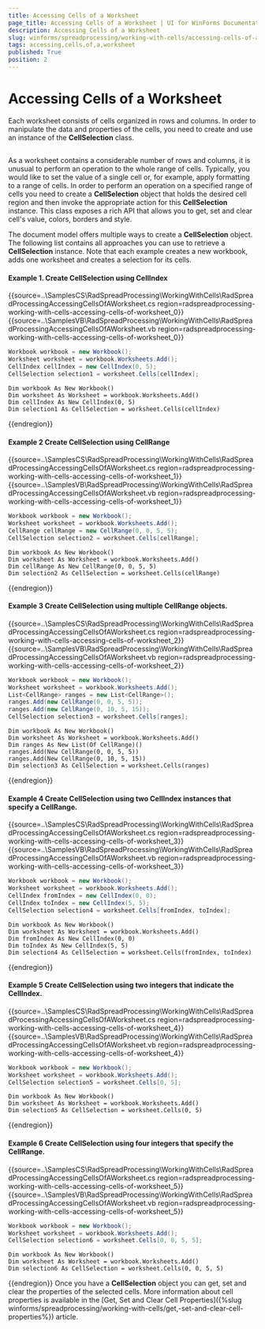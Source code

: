 ```yaml
---
title: Accessing Cells of a Worksheet
page_title: Accessing Cells of a Worksheet | UI for WinForms Documentation
description: Accessing Cells of a Worksheet
slug: winforms/spreadprocessing/working-with-cells/accessing-cells-of-a-worksheet
tags: accessing,cells,of,a,worksheet
published: True
position: 2
---
```


# Accessing Cells of a Worksheet

Each worksheet consists of cells organized in rows and columns. In order to manipulate the data and properties of the cells, you need to create and use an instance of the __CellSelection__ class.

## 

As a worksheet contains a considerable number of rows and columns, it is unusual to perform an operation to the whole range of cells. Typically, you would like to set the value of a single cell or, for example, apply formatting to a range of cells. In order to perform an operation on a specified range of cells you need to create a __CellSelection__ object that holds the desired cell region and then invoke the appropriate action for this __CellSelection__ instance. This class exposes a rich API that allows you to get, set and clear cell's value, colors, borders and style.
        

The document model offers multiple ways to create a __CellSelection__ object. The following list contains all approaches you can use to retrieve a __CellSelection__ instance. Note that each example creates a new workbook, adds one worksheet and creates a selection for its cells.
        
#### Example 1. Create CellSelection using CellIndex

{{source=..\SamplesCS\RadSpreadProcessing\WorkingWithCells\RadSpreadProcessingAccessingCellsOfAWorksheet.cs region=radspreadprocessing-working-with-cells-accessing-cells-of-worksheet_0}} 
{{source=..\SamplesVB\RadSpreadProcessing\WorkingWithCells\RadSpreadProcessingAccessingCellsOfAWorksheet.vb region=radspreadprocessing-working-with-cells-accessing-cells-of-worksheet_0}} 

````C#
Workbook workbook = new Workbook();
Worksheet worksheet = workbook.Worksheets.Add();
CellIndex cellIndex = new CellIndex(0, 5);
CellSelection selection1 = worksheet.Cells[cellIndex];

````
````VB.NET
Dim workbook As New Workbook()
Dim worksheet As Worksheet = workbook.Worksheets.Add()
Dim cellIndex As New CellIndex(0, 5)
Dim selection1 As CellSelection = worksheet.Cells(cellIndex)

````

{{endregion}} 

#### Example 2 Create CellSelection using CellRange

{{source=..\SamplesCS\RadSpreadProcessing\WorkingWithCells\RadSpreadProcessingAccessingCellsOfAWorksheet.cs region=radspreadprocessing-working-with-cells-accessing-cells-of-worksheet_1}} 
{{source=..\SamplesVB\RadSpreadProcessing\WorkingWithCells\RadSpreadProcessingAccessingCellsOfAWorksheet.vb region=radspreadprocessing-working-with-cells-accessing-cells-of-worksheet_1}} 

````C#
Workbook workbook = new Workbook();
Worksheet worksheet = workbook.Worksheets.Add();
CellRange cellRange = new CellRange(0, 0, 5, 5);
CellSelection selection2 = worksheet.Cells[cellRange];

````
````VB.NET
Dim workbook As New Workbook()
Dim worksheet As Worksheet = workbook.Worksheets.Add()
Dim cellRange As New CellRange(0, 0, 5, 5)
Dim selection2 As CellSelection = worksheet.Cells(cellRange)

````

{{endregion}} 

#### Example 3 Create CellSelection using multiple CellRange objects.

{{source=..\SamplesCS\RadSpreadProcessing\WorkingWithCells\RadSpreadProcessingAccessingCellsOfAWorksheet.cs region=radspreadprocessing-working-with-cells-accessing-cells-of-worksheet_2}} 
{{source=..\SamplesVB\RadSpreadProcessing\WorkingWithCells\RadSpreadProcessingAccessingCellsOfAWorksheet.vb region=radspreadprocessing-working-with-cells-accessing-cells-of-worksheet_2}} 

````C#
Workbook workbook = new Workbook();
Worksheet worksheet = workbook.Worksheets.Add();
List<CellRange> ranges = new List<CellRange>();
ranges.Add(new CellRange(0, 0, 5, 5));
ranges.Add(new CellRange(0, 10, 5, 15));
CellSelection selection3 = worksheet.Cells[ranges];

````
````VB.NET
Dim workbook As New Workbook()
Dim worksheet As Worksheet = workbook.Worksheets.Add()
Dim ranges As New List(Of CellRange)()
ranges.Add(New CellRange(0, 0, 5, 5))
ranges.Add(New CellRange(0, 10, 5, 15))
Dim selection3 As CellSelection = worksheet.Cells(ranges)

````

{{endregion}} 

#### Example 4 Create CellSelection using two CellIndex instances that specify a CellRange.

{{source=..\SamplesCS\RadSpreadProcessing\WorkingWithCells\RadSpreadProcessingAccessingCellsOfAWorksheet.cs region=radspreadprocessing-working-with-cells-accessing-cells-of-worksheet_3}} 
{{source=..\SamplesVB\RadSpreadProcessing\WorkingWithCells\RadSpreadProcessingAccessingCellsOfAWorksheet.vb region=radspreadprocessing-working-with-cells-accessing-cells-of-worksheet_3}} 

````C#
Workbook workbook = new Workbook();
Worksheet worksheet = workbook.Worksheets.Add();
CellIndex fromIndex = new CellIndex(0, 0);
CellIndex toIndex = new CellIndex(5, 5);
CellSelection selection4 = worksheet.Cells[fromIndex, toIndex];

````
````VB.NET
Dim workbook As New Workbook()
Dim worksheet As Worksheet = workbook.Worksheets.Add()
Dim fromIndex As New CellIndex(0, 0)
Dim toIndex As New CellIndex(5, 5)
Dim selection4 As CellSelection = worksheet.Cells(fromIndex, toIndex)

````

{{endregion}} 

#### Example 5 Create CellSelection using two integers that indicate the CellIndex.

{{source=..\SamplesCS\RadSpreadProcessing\WorkingWithCells\RadSpreadProcessingAccessingCellsOfAWorksheet.cs region=radspreadprocessing-working-with-cells-accessing-cells-of-worksheet_4}} 
{{source=..\SamplesVB\RadSpreadProcessing\WorkingWithCells\RadSpreadProcessingAccessingCellsOfAWorksheet.vb region=radspreadprocessing-working-with-cells-accessing-cells-of-worksheet_4}} 

````C#
Workbook workbook = new Workbook();
Worksheet worksheet = workbook.Worksheets.Add();
CellSelection selection5 = worksheet.Cells[0, 5];

````
````VB.NET
Dim workbook As New Workbook()
Dim worksheet As Worksheet = workbook.Worksheets.Add()
Dim selection5 As CellSelection = worksheet.Cells(0, 5)

````

{{endregion}} 




#### Example 6 Create CellSelection using four integers that specify the CellRange.

{{source=..\SamplesCS\RadSpreadProcessing\WorkingWithCells\RadSpreadProcessingAccessingCellsOfAWorksheet.cs region=radspreadprocessing-working-with-cells-accessing-cells-of-worksheet_5}} 
{{source=..\SamplesVB\RadSpreadProcessing\WorkingWithCells\RadSpreadProcessingAccessingCellsOfAWorksheet.vb region=radspreadprocessing-working-with-cells-accessing-cells-of-worksheet_5}} 

````C#
Workbook workbook = new Workbook();
Worksheet worksheet = workbook.Worksheets.Add();
CellSelection selection6 = worksheet.Cells[0, 0, 5, 5];

````
````VB.NET
Dim workbook As New Workbook()
Dim worksheet As Worksheet = workbook.Worksheets.Add()
Dim selection6 As CellSelection = worksheet.Cells(0, 0, 5, 5)

````

{{endregion}} 
Once you have a __CellSelection__ object you can get, set and clear the properties of the selected cells. More information about cell properties is available in the [Get, Set and Clear Cell Properties]({%slug winforms/spreadprocessing/working-with-cells/get,-set-and-clear-cell-properties%}) article.
        
